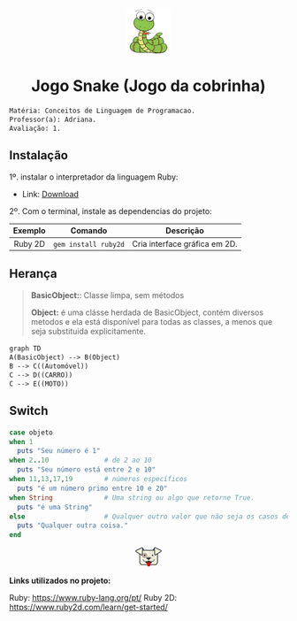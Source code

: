 <div align="center">
  <img src="https://github.com/pedrowarlock/TrabAv1-Ruby/blob/master/imgs/SnakeLogo.png?raw=true" width="80px" height="80px"/>

# Jogo Snake (Jogo da cobrinha) 
</div>

``` 
Matéria: Conceitos de Linguagem de Programacao.
Professor(a): Adriana.
Avaliação: 1.
```

## Instalação 

1º. instalar o interpretador da linguagem Ruby:
- Link: [Download](https://www.ruby-lang.org/pt/downloads/)


2º. Com o terminal, instale as dependencias do projeto:

Exemplo     | Comando            | Descrição
:---------: | :------:           |:---------:
Ruby 2D     | `gem install ruby2d` | Cria interface gráfica em 2D.






## Herança

> **BasicObject:**: Classe limpa, sem métodos
>
>
> **Object:** é uma clásse herdada de BasicObject, contém diversos metodos e ela está disponível para todas as classes, a menos que seja substituida explicitamente.


```mermaid
graph TD
A(BasicObject) --> B(Object) 
B --> C((Automóvel))
C --> D((CARRO))
C --> E((MOTO))

```

## Switch
```ruby
case objeto
when 1
  puts "Seu número é 1"
when 2..10              # de 2 ao 10
  puts "Seu número está entre 2 e 10"
when 11,13,17,19        # números específicos
  puts "é um número primo entre 10 e 20"
when String             # Uma string ou algo que retorne True.
  puts "é uma String"   
else                    # Qualquer outro valor que não seja os casos de cima
  puts "Qualquer outra coisa."
end
```

<div align="center">
<img src="https://github.com/pedrowarlock/TrabAv1-Ruby/blob/master/imgs/eddie.png?raw=true"/>
</div>


**Links utilizados no projeto:**

Ruby: <https://www.ruby-lang.org/pt/>
Ruby 2D: <https://www.ruby2d.com/learn/get-started/>